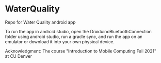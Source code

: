 # WaterQuality

Repo for Water Quality android app

To run the app in android studio, open the DroiduinoBluetoothConnection folder using android studio, run a gradle sync, and run the app on an emulator or download it into your own physical device. 

Acknowledgment: The course "Introduction to Mobile Computing Fall 2021" at CU Denver
